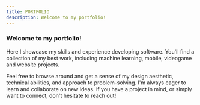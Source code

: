```yaml
---
title: PORTFOLIO
description: Welcome to my portfolio!
---
```


### Welcome to my portfolio!

Here I showcase my skills and experience developing software. You'll find a collection of my best work, including machine learning, mobile, videogame and website projects.

Feel free to browse around and get a sense of my design aesthetic, technical abilities, and approach to problem-solving. I'm always eager to learn and collaborate on new ideas. If you have a project in mind, or simply want to connect, don't hesitate to reach out!